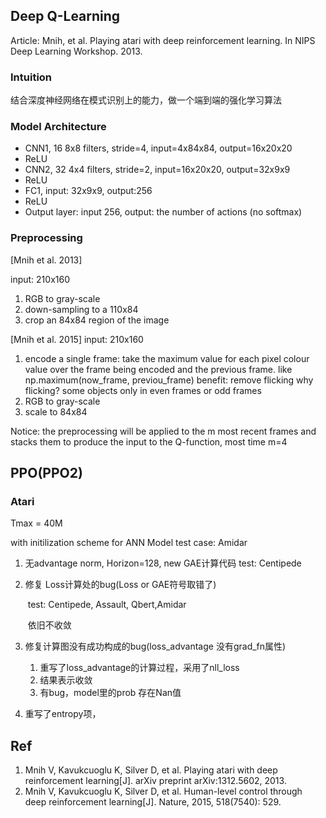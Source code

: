 ## Deep Q-Learning

Article: Mnih, et al. Playing atari with deep reinforcement learning. In NIPS Deep Learning Workshop. 2013.

### Intuition

结合深度神经网络在模式识别上的能力，做一个端到端的强化学习算法


### Model Architecture


- CNN1, 16 8x8 filters, stride=4, input=4x84x84, output=16x20x20
- ReLU
- CNN2, 32 4x4 filters, stride=2, input=16x20x20, output=32x9x9
- ReLU
- FC1, input: 32x9x9, output:256
- ReLU
- Output layer: input 256, output: the number of actions (no softmax)

### Preprocessing

[Mnih et al. 2013]

input: 210x160
1. RGB to gray-scale
2. down-sampling to a 110x84
3. crop an 84x84 region of the image

[Mnih et al. 2015]
input: 210x160
1. encode a single frame: take the maximum value for each pixel colour value over the frame being encoded and the previous frame. like np.maximum(now_frame, previou_frame)
benefit: remove flicking
why flicking? some objects only in even frames or odd frames
2. RGB to gray-scale
3. scale to 84x84

Notice: the preprocessing will be applied to the m most recent frames and stacks them to produce the input to the Q-function, most time m=4

## PPO(PPO2)

### Atari
Tmax = 40M

with initilization scheme for ANN Model
test case: Amidar

1. 无advantage norm, Horizon=128, new GAE计算代码
test: Centipede

2. 修复 Loss计算处的bug(Loss or GAE符号取错了)

   ​	test: Centipede, Assault, Qbert,Amidar
   
   ​	依旧不收敛

3. 修复计算图没有成功构成的bug(loss_advantage 没有grad_fn属性)
  
   1. 重写了loss_advantage的计算过程，采用了nll_loss
   2. 结果表示收敛
   3. 有bug，model里的prob 存在Nan值
   
4. 重写了entropy项，

## Ref
1. Mnih V, Kavukcuoglu K, Silver D, et al. Playing atari with deep reinforcement learning[J]. arXiv preprint arXiv:1312.5602, 2013.
2. Mnih V, Kavukcuoglu K, Silver D, et al. Human-level control through deep reinforcement learning[J]. Nature, 2015, 518(7540): 529.
